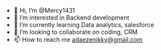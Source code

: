 - 👋 Hi, I’m @Mercy1431
- 👀 I’m interested in Backend development 
- 🌱 I’m currently learning Data analytics, salesforce
- 💞️ I’m looking to collaborate on coding, CRM
- 📫 How to reach me adaezenikky@gmail.com 

<!---
Mercy1431/Mercy1431 is a ✨ special ✨ repository because its `README.md` (this file) appears on your GitHub profile.
You can click the Preview link to take a look at your changes.
--->
